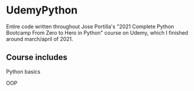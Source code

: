 # UdemyPython
<p>Entire code written throughout Jose Portilla's "2021 Complete Python Bootcamp From Zero to Hero in Python" course on Udemy, which I finished around march/april of 2021.</p>
<h2>Course includes</h2>
<p>Python basics</p>
<p>OOP</p>
